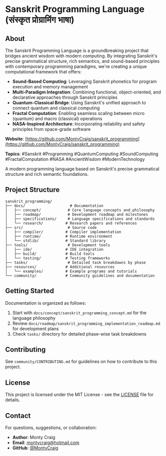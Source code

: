 # Sanskrit Programming Language (संस्कृत प्रोग्रामिंग भाषा)

## About

The Sanskrit Programming Language is a groundbreaking project that bridges ancient wisdom with modern computing. By integrating Sanskrit's precise grammatical structure, rich semantics, and sound-based principles with contemporary programming paradigms, we're creating a unique computational framework that offers:

- **Sound-Based Computing**: Leveraging Sanskrit phonetics for program execution and memory management
- **Multi-Paradigm Integration**: Combining functional, object-oriented, and declarative approaches through Sanskrit principles
- **Quantum-Classical Bridge**: Using Sanskrit's unified approach to connect quantum and classical computing
- **Fractal Computation**: Enabling seamless scaling between micro (quantum) and macro (classical) operations
- **NASA-Inspired Architecture**: Incorporating reliability and safety principles from space-grade software

**Website**: [https://github.com/MontyCraig/sanskrit_programming](https://github.com/MontyCraig/sanskrit_programming)

**Topics**: #Sanskrit #Programming #QuantumComputing #SoundComputing #FractalComputation #NASA #AncientWisdom #ModernTechnology

A modern programming language based on Sanskrit's precise grammatical structure and rich semantic foundations.

## Project Structure

```
sanskrit_programming/
├── docs/                    # Documentation
│   ├── concept/            # Core language concepts and philosophy
│   ├── roadmap/            # Development roadmap and milestones
│   ├── specifications/     # Language specifications and standards
│   └── research/          # Research papers and references
├── src/                    # Source code
│   ├── compiler/          # Compiler implementation
│   ├── runtime/           # Runtime environment
│   └── stdlib/            # Standard library
├── tools/                  # Development tools
│   ├── ide/               # IDE integration
│   ├── build/             # Build tools
│   └── testing/           # Testing frameworks
├── tasks/                  # Detailed task breakdowns by phase
├── resources/             # Additional resources
│   └── examples/          # Example programs and tutorials
└── community/             # Community guidelines and documentation
```

## Getting Started

Documentation is organized as follows:
1. Start with `docs/concept/sanskrit_programming_concept.md` for the language philosophy
2. Review `docs/roadmap/sanskrit_programming_implementation_roadmap.md` for development plans
3. Check `tasks/` directory for detailed phase-wise task breakdowns

## Contributing

See `community/CONTRIBUTING.md` for guidelines on how to contribute to this project.

## License

This project is licensed under the MIT License - see the [LICENSE](LICENSE) file for details.

## Contact

For questions, suggestions, or collaboration:
- **Author**: Monty Craig
- **Email**: montycraig@hotmail.com
- **GitHub**: [@MontyCraig](https://github.com/MontyCraig) 